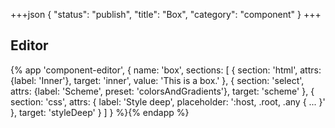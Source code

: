 +++json
{
  "status": "publish",
  "title": "Box",
  "category": "component"
}
+++

## Editor

{%
  app 'component-editor', {
    name: 'box',
    sections: [
      {
        section: 'html',
        attrs: {label: 'Inner'},
        target: 'inner',
        value: 'This is a box.'
      },
      {
        section: 'select',
        attrs: {label: 'Scheme', preset: 'colorsAndGradients'},
        target: 'scheme'
      },
      {
        section: 'css',
        attrs: {
          label: 'Style deep',
          placeholder: ':host, .root, .any { ... }'
        },
        target: 'styleDeep'
      }
    ]
  }
%}{% endapp %}
